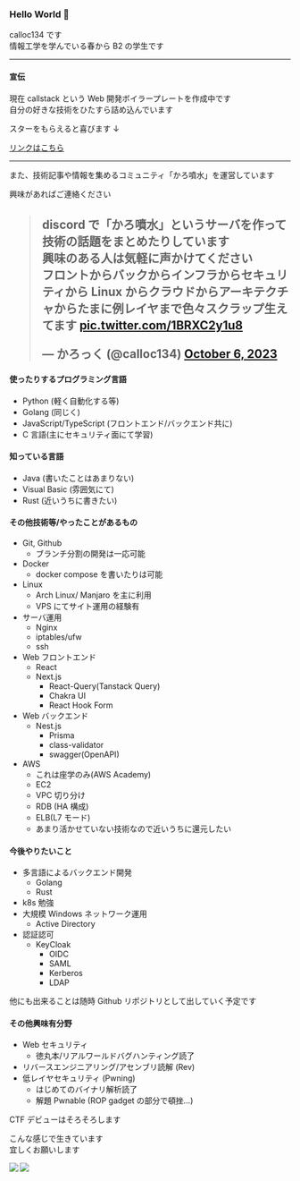 ### Hello World 👋

calloc134 です  
情報工学を学んでいる春から B2 の学生です

---

#### 宣伝

現在 callstack という Web 開発ボイラープレートを作成中です  
自分の好きな技術をひたすら詰め込んでいます

スターをもらえると喜びます ↓

[リンクはこちら](https://github.com/calloc134/callstack)

---

また、技術記事や情報を集めるコミュニティ「かろ噴水」を運営しています

興味があればご連絡ください

## <blockquote class="twitter-tweet"><p lang="ja" dir="ltr">discord で「かろ噴水」というサーバを作って技術の話題をまとめたりしています<br>興味のある人は気軽に声かけてください<br>フロントからバックからインフラからセキュリティから Linux からクラウドからアーキテクチャからたまに例レイヤまで色々スクラップ生えてます <a href="https://t.co/1BRXC2y1u8">pic.twitter.com/1BRXC2y1u8</a></p>&mdash; かろっく (@calloc134) <a href="https://twitter.com/calloc134/status/1710308066556604566?ref_src=twsrc%5Etfw">October 6, 2023</a></blockquote>

#### 使ったりするプログラミング言語

- Python (軽く自動化する等)
- Golang (同じく)
- JavaScript/TypeScript (フロントエンド/バックエンド共に)
- C 言語(主にセキュリティ面にて学習)

#### 知っている言語

- Java (書いたことはあまりない)
- Visual Basic (雰囲気にて)
- Rust (近いうちに書きたい)

#### その他技術等/やったことがあるもの

- Git, Github
  - ブランチ分割の開発は一応可能
- Docker
  - docker compose を書いたりは可能
- Linux
  - Arch Linux/ Manjaro を主に利用
  - VPS にてサイト運用の経験有
- サーバ運用
  - Nginx
  - iptables/ufw
  - ssh
- Web フロントエンド
  - React
  - Next.js
    - React-Query(Tanstack Query)
    - Chakra UI
    - React Hook Form
- Web バックエンド
  - Nest.js
    - Prisma
    - class-validator
    - swagger(OpenAPI)
- AWS
  - これは座学のみ(AWS Academy)
  - EC2
  - VPC 切り分け
  - RDB (HA 構成)
  - ELB(L7 モード)
  - あまり活かせていない技術なので近いうちに還元したい

#### 今後やりたいこと

- 多言語によるバックエンド開発
  - Golang
  - Rust
- k8s 勉強
- 大規模 Windows ネットワーク運用
  - Active Directory
- 認証認可
  - KeyCloak
    - OIDC
    - SAML
    - Kerberos
    - LDAP

他にも出来ることは随時 Github リポジトリとして出していく予定です

#### その他興味有分野

- Web セキュリティ
  - 徳丸本/リアルワールドバグハンティング読了
- リバースエンジニアリング/アセンブリ読解 (Rev)
- 低レイヤセキュリティ (Pwning)
  - はじめてのバイナリ解析読了
  - 解題 Pwnable (ROP gadget の部分で頓挫…)

CTF デビューはそろそろします

こんな感じで生きています  
宜しくお願いします

<a href="https://github.com/anuraghazra/github-readme-stats">
  <img align="left" src="https://github-readme-stats.vercel.app/api?username=calloc134&count_private=true&show_icons=true" />
</a>
<a href="https://github.com/anuraghazra/github-readme-stats">
  <img align="left" src="https://github-readme-stats.vercel.app/api/top-langs/?username=calloc134" />
</a>
